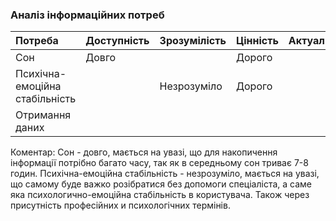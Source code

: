 ### Аналіз інформаційних потреб
|Потреба|Доступність|Зрозумілість|Цінність|Актуальність|
|:-     |:-         |:-          |:-      |:-          |
|Сон|Довго|  |Дорого|   |
|Психічна-емоційна стабільність|  |Незрозуміло|Дорого|  | 
|Отримання даних|  |   |    | |

Коментар: Сон - довго, мається на увазі, що для накопичення інформації потрібно багато часу, так як в середньому сон триває 7-8 годин.
Психічна-емоційна стабільність - незрозуміло, мається на увазі, що самому буде важко розібратися без допомоги спеціаліста, а саме яка психологично-емоційна стабільність в користувача. Також через присутність професійних и психологічних термінів.
